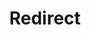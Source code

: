 ﻿---
layout: src/layouts/Redirect.astro
title: Redirect
redirect: /docs/octopus-rest-api
pubDate:  2023-01-01
navSearch: false
navSitemap: false
navMenu: false
---
